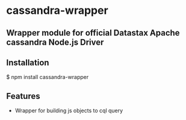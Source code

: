 # cassandra-wrapper

## Wrapper module for official Datastax Apache cassandra Node.js Driver

## Installation

$ npm install cassandra-wrapper


## Features
- Wrapper for building js objects to cql query
